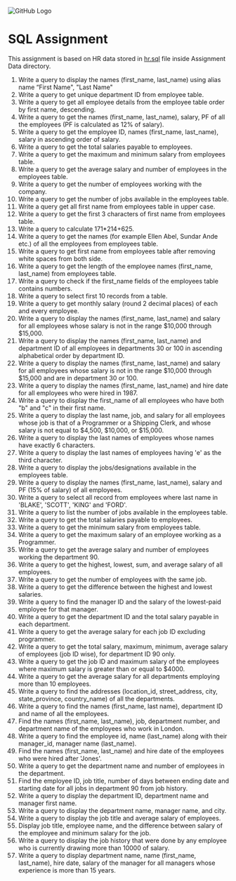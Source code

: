 ![GitHub Logo](https://s3.ap-south-1.amazonaws.com/greyatom-social/GreyAtom-logo.png)

# SQL Assignment

This assignment is based on HR data stored in [hr.sql](https://raw.githubusercontent.com/commit-live-students/fsdse-rdbms-sql-assignment-3/master/data/hr.sql) file inside Assignment Data directory.

1.	Write a query to display the names (first_name, last_name) using alias name “First Name", "Last Name"
2.	Write a query to get unique department ID from employee table.
3.	Write a query to get all employee details from the employee table order by first name, descending.
4.	Write a query to get the names (first_name, last_name), salary, PF of all the employees (PF is calculated as 12% of salary).
5.	Write a query to get the employee ID, names (first_name, last_name), salary in ascending order of salary.
6.	Write a query to get the total salaries payable to employees.
7.	Write a query to get the maximum and minimum salary from employees table.
8.	Write a query to get the average salary and number of employees in the employees table.
9.	Write a query to get the number of employees working with the company.
10.	Write a query to get the number of jobs available in the employees table.
11.	Write a query get all first name from employees table in upper case.
12.	Write a query to get the first 3 characters of first name from employees table.
13.	Write a query to calculate 171*214+625.
14.	Write a query to get the names (for example Ellen Abel, Sundar Ande etc.) of all the employees from employees table.
15.	Write a query to get first name from employees table after removing white spaces from both side.
16.	Write a query to get the length of the employee names (first_name, last_name) from employees table.
17.	Write a query to check if the first_name fields of the employees table contains numbers.
18.	Write a query to select first 10 records from a table.
19.	Write a query to get monthly salary (round 2 decimal places) of each and every employee.
20.	Write a query to display the names (first_name, last_name) and salary for all employees whose salary is not in the range $10,000 through $15,000.
21.	Write a query to display the names (first_name, last_name) and department ID of all employees in departments 30 or 100 in ascending alphabetical order by department ID.
22.	Write a query to display the names (first_name, last_name) and salary for all employees whose salary is not in the range $10,000 through $15,000 and are in department 30 or 100.
23.	Write a query to display the names (first_name, last_name) and hire date for all employees who were hired in 1987.
24.	Write a query to display the first_name of all employees who have both "b" and "c" in their first name.
25.	Write a query to display the last name, job, and salary for all employees whose job is that of a Programmer or a Shipping Clerk, and whose salary is not equal to $4,500, $10,000, or $15,000.
26.	Write a query to display the last names of employees whose names have exactly 6 characters.
27.	Write a query to display the last names of employees having 'e' as the third character.
28.	Write a query to display the jobs/designations available in the employees table.
29.	Write a query to display the names (first_name, last_name), salary and PF (15% of salary) of all employees.
30.	Write a query to select all record from employees where last name in 'BLAKE', 'SCOTT', 'KING' and 'FORD'.
31.	Write a query to list the number of jobs available in the employees table.
32.	Write a query to get the total salaries payable to employees.
33.	Write a query to get the minimum salary from employees table.
34.	Write a query to get the maximum salary of an employee working as a Programmer.
35.	Write a query to get the average salary and number of employees working the department 90.
36.	Write a query to get the highest, lowest, sum, and average salary of all employees.
37.	Write a query to get the number of employees with the same job.
38.	Write a query to get the difference between the highest and lowest salaries.
39.	Write a query to find the manager ID and the salary of the lowest-paid employee for that manager.
40.	Write a query to get the department ID and the total salary payable in each department.
41.	Write a query to get the average salary for each job ID excluding programmer.
42.	Write a query to get the total salary, maximum, minimum, average salary of employees (job ID wise), for department ID 90 only.
43.	Write a query to get the job ID and maximum salary of the employees where maximum salary is greater than or equal to $4000.
44.	Write a query to get the average salary for all departments employing more than 10 employees.
45.	Write a query to find the addresses (location_id, street_address, city, state_province, country_name) of all the departments.
46.	Write a query to find the names (first_name, last name), department ID and name of all the employees.
47.	Find the names (first_name, last_name), job, department number, and department name of the employees who work in London.
48.	Write a query to find the employee id, name (last_name) along with their manager_id, manager name (last_name).
49.	Find the names (first_name, last_name) and hire date of the employees who were hired after 'Jones'.
50.	Write a query to get the department name and number of employees in the department.
51.	Find the employee ID, job title, number of days between ending date and starting date for all jobs in department 90 from job history.
52.	Write a query to display the department ID, department name and manager first name.
53.	Write a query to display the department name, manager name, and city.
54.	Write a query to display the job title and average salary of employees.
55.	Display job title, employee name, and the difference between salary of the employee and minimum salary for the job.
56.	Write a query to display the job history that were done by any employee who is currently drawing more than 10000 of salary.
57.	Write a query to display department name, name (first_name, last_name), hire date, salary of the manager for all managers whose experience is more than 15 years.
